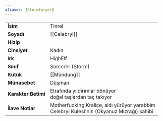 ```yaml
---  
aliases: [Stormforger]  
---  
```

|  |  |  
|---|---|  
| **İsim** | Tinrel|  
| **Soyadı** | [[Celebryl]]|  
| **Hizip** | |  
| **Cinsiyet** | Kadın|  
| **Irk** | HighElf|  
| **Sınıf** | Sorcerer (Storm)|  
| **Kütük** | [[Mündung]]|  
| **Münasebet** | Düşman|  
| **Karakter Betimi** | Etrafında yıldırımlar dönüyor<br>doğal taşlardan taç takıyor|  
| **İlave Notlar** | Motherfucking Kraliçe, aldı yürüyor yarabbim<br>Celebryl Kulesi'nin (Okyanuz Mızrağı) sahibi|  
